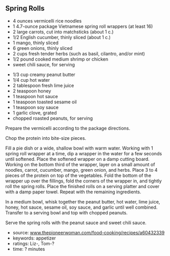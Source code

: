 Spring Rolls
------------

- 4 ounces vermicelli rice noodles
- 1 4.7-ounce package Vietnamese spring roll wrappers (at least 16)
- 2 large carrots, cut into matchsticks (about 1 c.)
- 1/2 English cucumber, thinly sliced (about 1 c.)
- 1 mango, thinly sliced
- 6 green onions, thinly sliced
- 2 cups fresh tender herbs (such as basil, cilantro, and/or mint)
- 1/2 pound cooked medium shrimp or chicken
- sweet chili sauce, for serving
<!-- -->
- 1/3 cup creamy peanut butter
- 1/4 cup hot water
- 2 tablespoon fresh lime juice
- 2 teaspoon honey
- 1 teaspoon hot sauce
- 1 teaspoon toasted sesame oil
- 1 teaspoon soy sauce
- 1 garlic clove, grated
- chopped roasted peanuts, for serving

Prepare the vermicelli according to the package directions.

Chop the protein into bite-size pieces.

Fill a pie dish or a wide, shallow bowl with warm water.  Working with
1 spring roll wrapper at a time, dip a wrapper in the water for a few
seconds until softened.  Place the softened wrapper on a damp cutting
board.  Working on the bottom third of the wrapper, layer on a small
amount of noodles, carrot, cucumber, mango, green onion, and herbs.
Place 3 to 4 pieces of the protein on top of the vegetables.  Fold the
bottom of the wrapper up over the fillings, fold the corners of the
wrapper in, and tightly roll the spring rolls.  Place the finished
rolls on a serving platter and cover with a damp paper towel.  Repeat
with the remaining ingredients.

In a medium bowl, whisk together the peanut butter, hot water, lime
juice, honey, hot sauce, sesame oil, soy sauce, and garlic until well
combined.  Transfer to a serving bowl and top with chopped peanuts.

Serve the spring rolls with the peanut sauce and sweet chili sauce.

- source: www.thepioneerwoman.com/food-cooking/recipes/a60432339
- keywords: appetizer
- ratings: Liz-, Tom-?
- time: ? minutes
